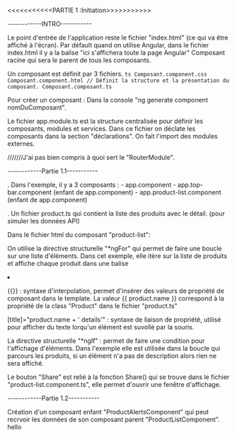 <<<<<<<<<<<PARTIE 1 :Initiation>>>>>>>>>>>



------------INTRO-----------

Le point d'entrée de l'application reste le fichier "index.html" (ce qui va être affiché à l'écran).
Par défault quand on utilise Angular, dans le fichier index.html il y a la balise <app-root>"ici s'affichera toute la page Angular"</app-root>
Composant racine qui sera le parent de tous les composants.


Un composant est définit par 3 fichiers.
     ```ts
     Composant.component.css
     Composant.component.html // Définit la structure et la présentation du composant.
     Composant.composant.ts
     ```

Pour créer un composant :
Dans la console "ng generate component nomDuComposant".

Le fichier app.module.ts est la structure centralisée pour définir les composants, modules et services.
Dans ce fichier on déclate les composants dans la section "déclarations".
On fait l'import des modules externes.

///////J'ai pas bien compris à quoi sert le "RouterModule".




------------Partie 1.1-----------


. Dans l'exemple, il y a 3 composants :
     - app.component
     - app.top-bar.component (enfant de app.component)
     - app.product-list.component (enfant de app.component)

. Un fichier product.ts qui contient la liste des produits avec le détail. (pour simuler les données API)

 

Dans le fichier html du composant "product-list":

On utilise la directive structurelle "*ngFor" qui permet de faire une boucle sur une liste d'éléments. Dans cet exemple, elle itère sur la liste de produits et affiche chaque produit dans une balise <li>


{{}} : syntaxe d'interpolation, permet d'insérer des valeurs de propriété de composant dans le template.
La valeur {{ product.name }} correspond à la propriété de la class "Product" dans le fichier "product.ts"

[title]="product.name + ' details'" : syntaxe de liaison de propriété, utilisé pour afficher du texte lorqu'un élément est suvollé par la souris.

La directive structurelle "*ngIf" : permet de faire une condition pour l'affichage d'éléments.
Dans l'exemple elle est utilisée dans la boucle qui parcours les produits, si un élément n'a pas de description alors rien ne sera affiché.

Le bouton "Share" est relié à la fonction Share() qui se trouve dans le fichier "product-list.component.ts", elle permet d'ouvrir une fenêtre d'affichage.





------------Partie 1.2-----------

Création d'un composant enfant "ProductAlertsComponent" qui peut recrvoir les données de son composant parent "ProductListComponent".
hello

